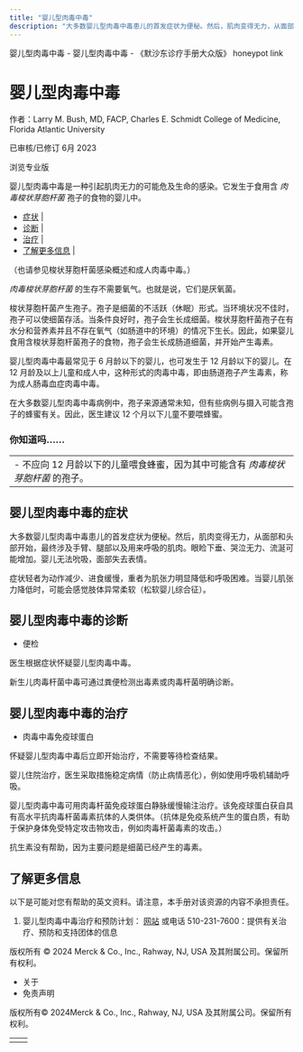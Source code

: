 ```yaml
---
title: "婴儿型肉毒中毒"
description: "大多数婴儿型肉毒中毒患儿的首发症状为便秘。然后，肌肉变得无力，从面部和头部开始，最终涉及手臂、腿部以及用来呼吸的肌肉。眼睑下垂、哭泣无力、流涎可能增加。婴儿无法吮吸，面部失去表情。"
---
```


﻿婴儿型肉毒中毒 \- 婴儿型肉毒中毒 \- 《默沙东诊疗手册大众版》 honeypot link

# 婴儿型肉毒中毒

作者：Larry M. Bush, MD, FACP, Charles E. Schmidt College of Medicine, Florida Atlantic
University

已审核/已修订 6月 2023

浏览专业版

婴儿型肉毒中毒是一种引起肌肉无力的可能危及生命的感染。它发生于食用含 _肉毒梭状芽胞杆菌_ 孢子的食物的婴儿中。

- [症状](#症状_v39247298_zh) \|
- [诊断](#诊断_v39247302_zh) \|
- [治疗](#治疗_v39247309_zh) \|
- [了解更多信息](#了解更多信息_v53774574_zh) \|

（也请参见梭状芽胞杆菌感染概述和成人肉毒中毒。）

_肉毒梭状芽胞杆菌_ 的生存不需要氧气。也就是说，它们是厌氧菌。

梭状芽胞杆菌产生孢子。孢子是细菌的不活跃（休眠）形式。当环境状况不佳时，孢子可以使细菌存活。当条件良好时，孢子会生长成细菌。梭状芽胞杆菌孢子在有水分和营养素并且不存在氧气（如肠道中的环境）的情况下生长。因此，如果婴儿食用含梭状芽胞杆菌孢子的食物，孢子会生长成肠道细菌，并开始产生毒素。

婴儿型肉毒中毒最常见于 6 月龄以下的婴儿，也可发生于 12 月龄以下的婴儿。在 12 月龄及以上儿童和成人中，这种形式的肉毒中毒，即由肠道孢子产生毒素，称为成人肠毒血症肉毒中毒。

在大多数婴儿型肉毒中毒病例中，孢子来源通常未知，但有些病例与摄入可能含孢子的蜂蜜有关。因此，医生建议 12 个月以下儿童不要喂蜂蜜。

### 你知道吗……

|     |
| --- |
| - 不应向 12 月龄以下的儿童喂食蜂蜜，因为其中可能含有 _肉毒梭状芽胞杆菌_ 的孢子。 |

## 婴儿型肉毒中毒的症状

大多数婴儿型肉毒中毒患儿的首发症状为便秘。然后，肌肉变得无力，从面部和头部开始，最终涉及手臂、腿部以及用来呼吸的肌肉。眼睑下垂、哭泣无力、流涎可能增加。婴儿无法吮吸，面部失去表情。

症状轻者为动作减少、进食缓慢，重者为肌张力明显降低和呼吸困难。当婴儿肌张力降低时，可能会感觉肢体异常柔软（松软婴儿综合征）。

## 婴儿型肉毒中毒的诊断

- 便检


医生根据症状怀疑婴儿型肉毒中毒。

新生儿肉毒杆菌中毒可通过粪便检测出毒素或肉毒杆菌明确诊断。

## 婴儿型肉毒中毒的治疗

- 肉毒中毒免疫球蛋白


怀疑婴儿型肉毒中毒后立即开始治疗，不需要等待检查结果。

婴儿住院治疗，医生采取措施稳定病情（防止病情恶化），例如使用呼吸机辅助呼吸。

婴儿型肉毒中毒可用肉毒杆菌免疫球蛋白静脉缓慢输注治疗。该免疫球蛋白获自具有高水平抗肉毒杆菌毒素抗体的人类供体。（抗体是免疫系统产生的蛋白质，有助于保护身体免受特定攻击物攻击，例如肉毒杆菌毒素的攻击。）

抗生素没有帮助，因为主要问题是细菌已经产生的毒素。

## 了解更多信息

以下是可能对您有帮助的英文资料。请注意，本手册对该资源的内容不承担责任。

1. 婴儿型肉毒中毒治疗和预防计划： [网站](http://www.infantbotulism.org) 或电话 510-231-7600：提供有关治疗、预防和支持团体的信息




版权所有 © 2024
Merck & Co., Inc., Rahway, NJ, USA 及其附属公司。保留所有权利。

- 关于
- 免责声明

版权所有© 2024Merck & Co., Inc., Rahway, NJ, USA 及其附属公司。保留所有权利。

|     |     |
| --- | --- |
|  |  |
